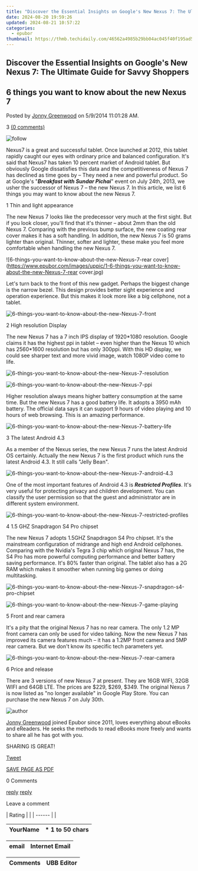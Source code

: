 ```yaml
---
title: "Discover the Essential Insights on Google's New Nexus 7: The Ultimate Guide for Savvy Shoppers"
date: 2024-08-20 19:59:26
updated: 2024-08-21 10:57:22
categories:
  - epubor
thumbnail: https://thmb.techidaily.com/46562a4985b29bb04ac045f40f195ad5a81e8c6a78d3deb58b3600f2a5e9d7c1.jpg
---
```


## Discover the Essential Insights on Google's New Nexus 7: The Ultimate Guide for Savvy Shoppers

## 6 things you want to know about the new Nexus 7

Posted by [Jonny Greenwood](https://plus.google.com/u/0/+JonnyGreenwood999) on 5/9/2014 11:01:28 AM.

3 [(0 comments)](http://www.epubor.com/#comment-area) 



![follow](http://www.epubor.com/images/follow.png)

Nexus7 is a great and successful tablet. Once launched at 2012, this tablet rapidly caught our eyes with ordinary price and balanced configuration. It's said that Nexus7 has taken 10 percent market of Android tablet. But obviously Google dissatisfies this data and the competitiveness of Nexus 7 has declined as time goes by – They need a new and powerful product. So at Google's "_**Breakfast with Sundar Pichai**_" event on July 24th, 2013, we usher the successor of Nexus 7 – the new Nexus 7\. In this article, we list 6 things you may want to know about the new Nexus 7.

1 Thin and light appearance

The new Nexus 7 looks like the predecessor very much at the first sight. But if you look closer, you'll find that it's thinner – about 2mm than the old Nexus 7\. Comparing with the previous bump surface, the new coating rear cover makes it has a soft handling. In addition, the new Nexus 7 is 50 grams lighter than original. Thinner, softer and lighter, these make you feel more comfortable when handling the new Nexus 7.

![6-things-you-want-to-know-about-the-new-Nexus-7-rear cover](https://www.epubor.com/images/uppic/1-6-things-you-want-to-know-about-the-new-Nexus-7-rear cover.jpg)

Let's turn back to the front of this new gadget. Perhaps the biggest change is the narrow bezel. This design provides better sight experience and operation experience. But this makes it look more like a big cellphone, not a tablet.

![6-things-you-want-to-know-about-the-new-Nexus-7-front](https://www.epubor.com/images/uppic/2-6-things-you-want-to-know-about-the-new-Nexus-7-front.jpg)

2 High resolution Display

The new Nexus 7 has a 7 inch IPS display of 1920\*1080 resolution. Google claims it has the highest ppi in tablet – even higher than the Nexus 10 which has 2560\*1600 resolution but has only 300ppi. With this HD display, we could see sharper text and more vivid image, watch 1080P video come to life.

![6-things-you-want-to-know-about-the-new-Nexus-7-resolution](https://www.epubor.com/images/uppic/3-6-things-you-want-to-know-about-the-new-Nexus-7-resolution.jpg)

![6-things-you-want-to-know-about-the-new-Nexus-7-ppi](https://www.epubor.com/images/uppic/4-6-things-you-want-to-know-about-the-new-Nexus-7-ppi.jpg)

Higher resolution always means higher battery consumption at the same time. But the new Nexus 7 has a good battery life. It adopts a 3950 mAh battery. The official data says it can support 9 hours of video playing and 10 hours of web browsing. This is an amazing performance.

![6-things-you-want-to-know-about-the-new-Nexus-7-battery-life](https://www.epubor.com/images/uppic/5-6-things-you-want-to-know-about-the-new-Nexus-7-battery-life.jpg)

3 The latest Android 4.3

As a member of the Nexus series, the new Nexus 7 runs the latest Android OS certainly. Actually the new Nexus 7 is the first product which runs the latest Android 4.3\. It still calls "Jelly Bean".

![6-things-you-want-to-know-about-the-new-Nexus-7-android-4.3](https://www.epubor.com/images/uppic/6-6-things-you-want-to-know-about-the-new-Nexus-7-android-4.3.jpg)

One of the most important features of Android 4.3 is _**Restricted Profiles**_. It's very useful for protecting privacy and children development. You can classify the user permission so that the guest and administrator are in different system environment.

![6-things-you-want-to-know-about-the-new-Nexus-7-restricted-profiles](https://www.epubor.com/images/uppic/7-6-things-you-want-to-know-about-the-new-Nexus-7-restricted-profiles.jpg)

4 1.5 GHZ Snapdragon S4 Pro chipset

The new Nexus 7 adopts 1.5GHZ Snapdragon S4 Pro chipset. It's the mainstream configuration of midrange and high end Android cellphones. Comparing with the Nvidia's Tegra 3 chip which original Nexus 7 has, the S4 Pro has more powerful computing performance and better battery saving performance. It's 80% faster than original. The tablet also has a 2G RAM which makes it smoother when running big games or doing multitasking.

![6-things-you-want-to-know-about-the-new-Nexus-7-snapdragon-s4-pro-chipset](https://www.epubor.com/images/uppic/8-6-things-you-want-to-know-about-the-new-Nexus-7-snapdragon-s4-pro-chipset.jpg)

![6-things-you-want-to-know-about-the-new-Nexus-7-game-playing](https://www.epubor.com/images/uppic/9-6-things-you-want-to-know-about-the-new-Nexus-7-game-playing.jpg)

5 Front and rear camera

It's a pity that the original Nexus 7 has no rear camera. The only 1.2 MP front camera can only be used for video talking. Now the new Nexus 7 has improved its camera features much – it has a 1.2MP front camera and 5MP rear camera. But we don't know its specific tech parameters yet.

![6-things-you-want-to-know-about-the-new-Nexus-7-rear-camera](https://www.epubor.com/images/uppic/10-6-things-you-want-to-know-about-the-new-Nexus-7-rear-camera.jpg)

6 Price and release

There are 3 versions of new Nexus 7 at present. They are 16GB WIFI, 32GB WIFI and 64GB LTE. The prices are $229, $269, $349\. The original Nexus 7 is now listed as "no longer available" in Google Play Store. You can purchase the new Nexus 7 on July 30th.

![author](https://www.epubor.com/images/uppic/jonny.png)

[Jonny Greenwood](https://plus.google.com/u/0/+JonnyGreenwood999) joined Epubor since 2011, loves everything about eBooks and eReaders. He seeks the methods to read eBooks more freely and wants to share all he has got with you.

SHARING IS GREAT!

[Tweet](https://twitter.com/share) 

[SAVE PAGE AS PDF](https://tools.techidaily.com/epubor/products/) 



0 Comments

[reply](https://tools.techidaily.com/epubor/products/) [reply](https://tools.techidaily.com/epubor/products/) 

Leave a comment

| Rating |  |
| ------ |  |

| YourName | \*  1 to 50 chars |
| -------- | ----------------- |

| email | Internet Email |
| ----- | -------------- |

| Comments | UBB Editor |
| -------- | ---------- |

<ins class="adsbygoogle"
     style="display:block"
     data-ad-format="autorelaxed"
     data-ad-client="ca-pub-7571918770474297"
     data-ad-slot="1223367746"></ins>



<ins class="adsbygoogle"
     style="display:block"
     data-ad-client="ca-pub-7571918770474297"
     data-ad-slot="8358498916"
     data-ad-format="auto"
     data-full-width-responsive="true"></ins>
